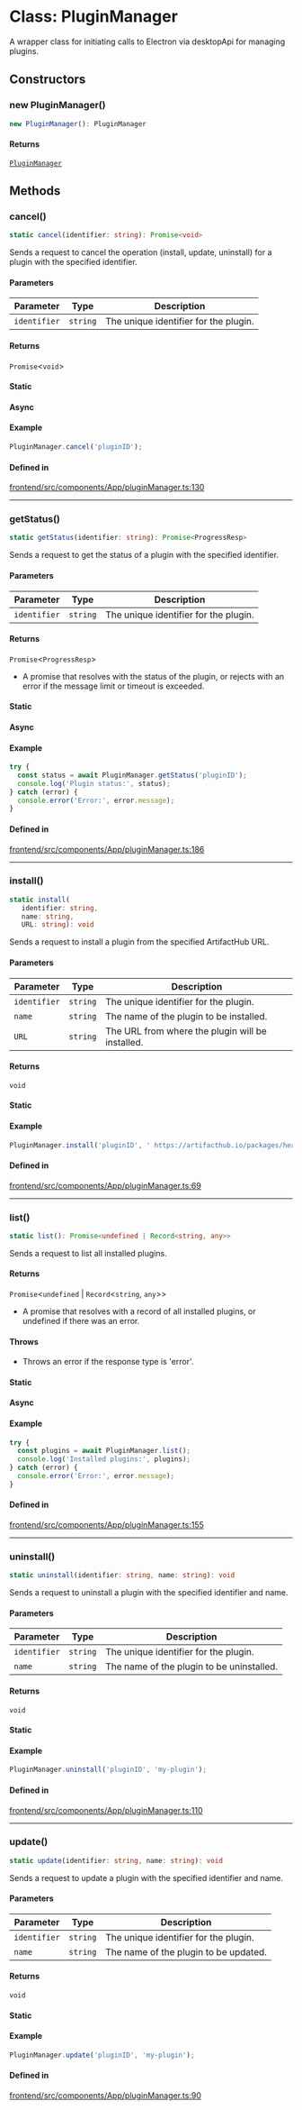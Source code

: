 # Class: PluginManager

A wrapper class for initiating calls to Electron via desktopApi for managing plugins.

## Constructors

### new PluginManager()

```ts
new PluginManager(): PluginManager
```

#### Returns

[`PluginManager`](PluginManager.md)

## Methods

### cancel()

```ts
static cancel(identifier: string): Promise<void>
```

Sends a request to cancel the operation (install, update, uninstall) for a plugin with the specified identifier.

#### Parameters

| Parameter | Type | Description |
| ------ | ------ | ------ |
| `identifier` | `string` | The unique identifier for the plugin. |

#### Returns

`Promise`\<`void`\>

#### Static

#### Async

#### Example

```ts
PluginManager.cancel('pluginID');
```

#### Defined in

[frontend/src/components/App/pluginManager.ts:130](https://github.com/headlamp-k8s/headlamp/blob/2481a1c9f2b4a69a9320466e7a455215b14b97b0/frontend/src/components/App/pluginManager.ts#L130)

***

### getStatus()

```ts
static getStatus(identifier: string): Promise<ProgressResp>
```

Sends a request to get the status of a plugin with the specified identifier.

#### Parameters

| Parameter | Type | Description |
| ------ | ------ | ------ |
| `identifier` | `string` | The unique identifier for the plugin. |

#### Returns

`Promise`\<`ProgressResp`\>

- A promise that resolves with the status of the plugin, or rejects with an error if the message limit or timeout is exceeded.

#### Static

#### Async

#### Example

```ts
try {
  const status = await PluginManager.getStatus('pluginID');
  console.log('Plugin status:', status);
} catch (error) {
  console.error('Error:', error.message);
}
```

#### Defined in

[frontend/src/components/App/pluginManager.ts:186](https://github.com/headlamp-k8s/headlamp/blob/2481a1c9f2b4a69a9320466e7a455215b14b97b0/frontend/src/components/App/pluginManager.ts#L186)

***

### install()

```ts
static install(
   identifier: string, 
   name: string, 
   URL: string): void
```

Sends a request to install a plugin from the specified ArtifactHub URL.

#### Parameters

| Parameter | Type | Description |
| ------ | ------ | ------ |
| `identifier` | `string` | The unique identifier for the plugin. |
| `name` | `string` | The name of the plugin to be installed. |
| `URL` | `string` | The URL from where the plugin will be installed. |

#### Returns

`void`

#### Static

#### Example

```ts
PluginManager.install('pluginID', ' https://artifacthub.io/packages/headlamp/<repo_name>/<plugin_name>');
```

#### Defined in

[frontend/src/components/App/pluginManager.ts:69](https://github.com/headlamp-k8s/headlamp/blob/2481a1c9f2b4a69a9320466e7a455215b14b97b0/frontend/src/components/App/pluginManager.ts#L69)

***

### list()

```ts
static list(): Promise<undefined | Record<string, any>>
```

Sends a request to list all installed plugins.

#### Returns

`Promise`\<`undefined` \| `Record`\<`string`, `any`\>\>

- A promise that resolves with a record of all installed plugins, or undefined if there was an error.

#### Throws

- Throws an error if the response type is 'error'.

#### Static

#### Async

#### Example

```ts
try {
  const plugins = await PluginManager.list();
  console.log('Installed plugins:', plugins);
} catch (error) {
  console.error('Error:', error.message);
}
```

#### Defined in

[frontend/src/components/App/pluginManager.ts:155](https://github.com/headlamp-k8s/headlamp/blob/2481a1c9f2b4a69a9320466e7a455215b14b97b0/frontend/src/components/App/pluginManager.ts#L155)

***

### uninstall()

```ts
static uninstall(identifier: string, name: string): void
```

Sends a request to uninstall a plugin with the specified identifier and name.

#### Parameters

| Parameter | Type | Description |
| ------ | ------ | ------ |
| `identifier` | `string` | The unique identifier for the plugin. |
| `name` | `string` | The name of the plugin to be uninstalled. |

#### Returns

`void`

#### Static

#### Example

```ts
PluginManager.uninstall('pluginID', 'my-plugin');
```

#### Defined in

[frontend/src/components/App/pluginManager.ts:110](https://github.com/headlamp-k8s/headlamp/blob/2481a1c9f2b4a69a9320466e7a455215b14b97b0/frontend/src/components/App/pluginManager.ts#L110)

***

### update()

```ts
static update(identifier: string, name: string): void
```

Sends a request to update a plugin with the specified identifier and name.

#### Parameters

| Parameter | Type | Description |
| ------ | ------ | ------ |
| `identifier` | `string` | The unique identifier for the plugin. |
| `name` | `string` | The name of the plugin to be updated. |

#### Returns

`void`

#### Static

#### Example

```ts
PluginManager.update('pluginID', 'my-plugin');
```

#### Defined in

[frontend/src/components/App/pluginManager.ts:90](https://github.com/headlamp-k8s/headlamp/blob/2481a1c9f2b4a69a9320466e7a455215b14b97b0/frontend/src/components/App/pluginManager.ts#L90)
